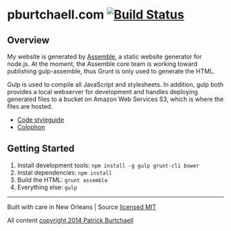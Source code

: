 # pburtchaell.com [![Build Status](https://travis-ci.org/pburtchaell/pburtchaell.com.svg?branch=master)](https://travis-ci.org/pburtchaell/pburtchaell.com)

## Overview

My website is generated by [Assemble](http://assemble.io), a static website generator for node.js. At the moment, the Assemble core team is working toward publishing gulp-assemble, thus Grunt is only used to generate the HTML. 

Gulp is used to compile all JavaScript and stylesheets. In addition, gulp both provides a local webserver for development and handles deploying generated files to a bucket on Amazon Web Services S3, which is where the files are hosted.

- [Code styleguide](http://pburtchaell.com/styleguide)
- [Colophon](http://pburtchaell.com/colophon)

## Getting Started

1. Install development tools: `npm install -g gulp grunt-cli bower`
2. Instal dependencies: `npm install`
3. Build the HTML: `grunt assemble`
4. Everything else: `gulp`

---
Built with care in New Orleans | Source [licensed MIT](LICENSE)

All content [copyright 2014 Patrick Burtchaell](LICENSE)
